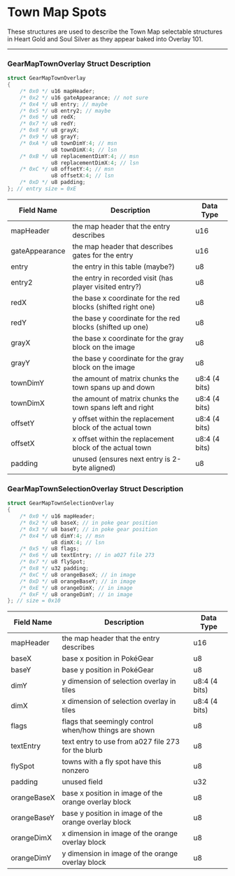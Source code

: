 # Town Map Spots
These structures are used to describe the Town Map selectable structures in Heart Gold and Soul Silver as they appear baked into Overlay 101.

---
### GearMapTownOverlay Struct Description
```c
struct GearMapTownOverlay
{
    /* 0x0 */ u16 mapHeader;
    /* 0x2 */ u16 gateAppearance; // not sure
    /* 0x4 */ u8 entry; // maybe
    /* 0x5 */ u8 entry2; // maybe
    /* 0x6 */ u8 redX;
    /* 0x7 */ u8 redY;
    /* 0x8 */ u8 grayX;
    /* 0x9 */ u8 grayY;
    /* 0xA */ u8 townDimY:4; // msn
              u8 townDimX:4; // lsn
    /* 0xB */ u8 replacementDimY:4; // msn
              u8 replacementDimX:4; // lsn
    /* 0xC */ u8 offsetY:4; // msn
              u8 offsetX:4; // lsn
    /* 0xD */ u8 padding;
}; // entry size = 0xE
```
| Field Name        | Description                                                 | Data Type      |
|-------------------|-------------------------------------------------------------|----------------|
| mapHeader         | the map header that the entry describes                     | u16            |
| gateAppearance    | the map header that describes gates for the entry           | u16            |
| entry             | the entry in this table (maybe?)                            | u8             |
| entry2            | the entry in recorded visit (has player visited entry?)     | u8             |
| redX              | the base x coordinate for the red blocks (shifted right one)| u8             |
| redY              | the base y coordinate for the red blocks (shifted up one)   | u8             |
| grayX             | the base x coordinate for the gray block on the image       | u8             |
| grayY             | the base y coordinate for the gray block on the image       | u8             |
| townDimY          | the amount of matrix chunks the town spans up and down      | u8:4 (4 bits)  |
| townDimX          | the amount of matrix chunks the town spans left and right   | u8:4 (4 bits)  |
| offsetY           | y offset within the replacement block of the actual town    | u8:4 (4 bits)  |
| offsetX           | x offset within the replacement block of the actual town    | u8:4 (4 bits)  |
| padding           | unused (ensures next entry is 2-byte aligned)               | u8             |


### GearMapTownSelectionOverlay Struct Description
```c
struct GearMapTownSelectionOverlay
{
    /* 0x0 */ u16 mapHeader;
    /* 0x2 */ u8 baseX; // in poke gear position
    /* 0x3 */ u8 baseY; // in poke gear position
    /* 0x4 */ u8 dimY:4; // msn
              u8 dimX:4; // lsn
    /* 0x5 */ u8 flags;
    /* 0x6 */ u8 textEntry; // in a027 file 273
    /* 0x7 */ u8 flySpot;
    /* 0x8 */ u32 padding;
    /* 0xC */ u8 orangeBaseX; // in image
    /* 0xD */ u8 orangeBaseY; // in image
    /* 0xE */ u8 orangeDimX; // in image
    /* 0xF */ u8 orangeDimY; // in image
}; // size = 0x10
```
| Field Name        | Description                                                 | Data Type      |
|-------------------|-------------------------------------------------------------|----------------|
| mapHeader         | the map header that the entry describes                     | u16            |
| baseX             | base x position in PokéGear                                 | u8             |
| baseY             | base y position in PokéGear                                 | u8             |
| dimY              | y dimension of selection overlay in tiles                   | u8:4 (4 bits)  |
| dimX              | x dimension of selection overlay in tiles                   | u8:4 (4 bits)  |
| flags             | flags that seemingly control when/how things are shown      | u8             |
| textEntry         | text entry to use from a027 file 273 for the blurb          | u8             |
| flySpot           | towns with a fly spot have this nonzero                     | u8             |
| padding           | unused field                                                | u32            |
| orangeBaseX       | base x position in image of the orange overlay block        | u8             |
| orangeBaseY       | base y position in image of the orange overlay block        | u8             |
| orangeDimX        | x dimension in image of the orange overlay block            | u8             |
| orangeDimY        | y dimension in image of the orange overlay block            | u8             |
